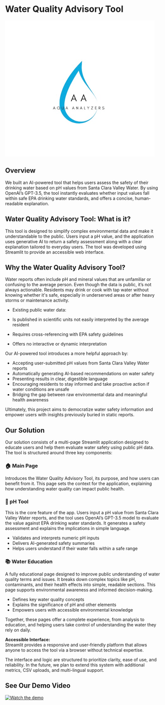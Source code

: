 # Water Quality Advisory Tool

<!--
![GitHub Logo](/CASExplorer.png) 
-->
![Alt Text](/aquaphoto.png)

##

## Overview

We built an AI-powered tool that helps users assess the safety of their drinking water based on pH values from Santa Clara Valley Water. By using OpenAI’s GPT-3.5, the tool instantly evaluates whether input values fall within safe EPA drinking water standards, and offers a concise, human-readable explanation.

## Water Quality Advisory Tool: What is it?

This tool is designed to simplify complex environmental data and make it understandable to the public. Users input a pH value, and the application uses generative AI to return a safety assessment along with a clear explanation tailored to everyday users. The tool was developed using Streamlit to provide an accessible web interface.

## Why the Water Quality Advisory Tool?

Water reports often include pH and mineral values that are unfamiliar or confusing to the average person. Even though the data is public, it’s not always actionable. Residents may drink or cook with tap water without knowing whether it's safe, especially in underserved areas or after heavy storms or maintenance activity.

- Existing public water data:

- Is published in scientific units not easily interpreted by the average resident  
- Requires cross-referencing with EPA safety guidelines  
- Offers no interactive or dynamic interpretation  

Our AI-powered tool introduces a more helpful approach by:

- Accepting user-submitted pH values from Santa Clara Valley Water reports  
- Automatically generating AI-based recommendations on water safety  
- Presenting results in clear, digestible language  
- Encouraging residents to stay informed and take proactive action if water conditions are unsafe  
- Bridging the gap between raw environmental data and meaningful health awareness  

Ultimately, this project aims to democratize water safety information and empower users with insights previously buried in static reports.

## Our Solution

Our solution consists of a multi-page Streamlit application designed to educate users and help them evaluate water safety using public pH data. The tool is structured around three key components:

### 🏠 Main Page
Introduces the Water Quality Advisory Tool, its purpose, and how users can benefit from it. This page sets the context for the application, explaining how understanding water quality can impact public health.

### 🧪 pH Tool
This is the core feature of the app. Users input a pH value from Santa Clara Valley Water reports, and the tool uses OpenAI’s GPT-3.5 model to evaluate the value against EPA drinking water standards. It generates a safety assessment and explains the implications in simple language.

- Validates and interprets numeric pH inputs  
- Delivers AI-generated safety summaries  
- Helps users understand if their water falls within a safe range  

### 📚 Water Education
A fully educational page designed to improve public understanding of water quality terms and issues. It breaks down complex topics like pH, contaminants, and their health effects into simple, readable sections. This page supports environmental awareness and informed decision-making.

- Defines key water quality concepts  
- Explains the significance of pH and other elements  
- Empowers users with accessible environmental knowledge  

Together, these pages offer a complete experience, from analysis to education, and helping users take control of understanding the water they rely on daily.

**Accessible Interface:**  
Streamlit provides a responsive and user-friendly platform that allows anyone to access the tool via a browser without technical expertise.

The interface and logic are structured to prioritize clarity, ease of use, and reliability. In the future, we plan to extend this system with additional metrics, CSV uploads, and multi-lingual support.

## See Our Demo Video
[![Watch the demo](https://img.youtube.com/vi/-TwspHdb45I/maxresdefault.jpg)](https://youtu.be/-TwspHdb45I)

<!--
[![IMAGE ALT TEXT HERE](/CASExplorer.png)](https://youtu.be/your_demo_link_here)
-->
